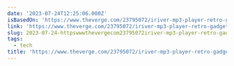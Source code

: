 ```yaml
---
date: '2023-07-24T12:25:06.000Z'
isBasedOn: 'https://www.theverge.com/23795072/iriver-mp3-player-retro-gadgets-we-love'
link: 'https://www.theverge.com/23795072/iriver-mp3-player-retro-gadgets-we-love'
slug: 2023-07-24-httpswwwthevergecom23795072iriver-mp3-player-retro-gadgets-we-love
tags:
  - tech
title: 'https://www.theverge.com/23795072/iriver-mp3-player-retro-gadgets-we-love'
---
```


